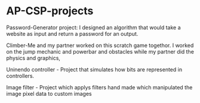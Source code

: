 # AP-CSP-projects
Password-Generator project: I designed an algorithm that would take a website as input and return a password for an output.

Climber-Me and my partner worked on this scratch game togethor. I worked on the jump mechanic and powerbar and obstacles while my partner did the physics and graphics,

Uninendo controller - Project that simulates how bits are represented in controllers.

Image filter - Project which applys filters hand made which manipulated the image pixel data to custom images

